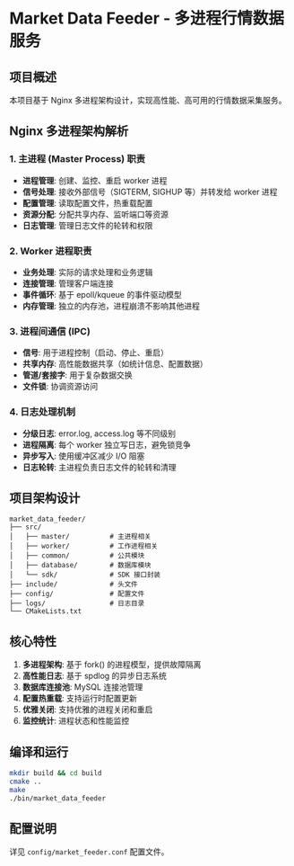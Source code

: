 # Market Data Feeder - 多进程行情数据服务

## 项目概述

本项目基于 Nginx 多进程架构设计，实现高性能、高可用的行情数据采集服务。

## Nginx 多进程架构解析

### 1. 主进程 (Master Process) 职责
- **进程管理**: 创建、监控、重启 worker 进程
- **信号处理**: 接收外部信号（SIGTERM, SIGHUP 等）并转发给 worker 进程
- **配置管理**: 读取配置文件，热重载配置
- **资源分配**: 分配共享内存、监听端口等资源
- **日志管理**: 管理日志文件的轮转和权限

### 2. Worker 进程职责
- **业务处理**: 实际的请求处理和业务逻辑
- **连接管理**: 管理客户端连接
- **事件循环**: 基于 epoll/kqueue 的事件驱动模型
- **内存管理**: 独立的内存池，进程崩溃不影响其他进程

### 3. 进程间通信 (IPC)
- **信号**: 用于进程控制（启动、停止、重启）
- **共享内存**: 高性能数据共享（如统计信息、配置数据）
- **管道/套接字**: 用于复杂数据交换
- **文件锁**: 协调资源访问

### 4. 日志处理机制
- **分级日志**: error.log, access.log 等不同级别
- **进程隔离**: 每个 worker 独立写日志，避免锁竞争
- **异步写入**: 使用缓冲区减少 I/O 阻塞
- **日志轮转**: 主进程负责日志文件的轮转和清理

## 项目架构设计

```
market_data_feeder/
├── src/
│   ├── master/          # 主进程相关
│   ├── worker/          # 工作进程相关
│   ├── common/          # 公共模块
│   ├── database/        # 数据库模块
│   └── sdk/             # SDK 接口封装
├── include/             # 头文件
├── config/              # 配置文件
├── logs/                # 日志目录
└── CMakeLists.txt
```

## 核心特性

1. **多进程架构**: 基于 fork() 的进程模型，提供故障隔离
2. **高性能日志**: 基于 spdlog 的异步日志系统
3. **数据库连接池**: MySQL 连接池管理
4. **配置热重载**: 支持运行时配置更新
5. **优雅关闭**: 支持优雅的进程关闭和重启
6. **监控统计**: 进程状态和性能监控

## 编译和运行

```bash
mkdir build && cd build
cmake ..
make
./bin/market_data_feeder
```

## 配置说明

详见 `config/market_feeder.conf` 配置文件。